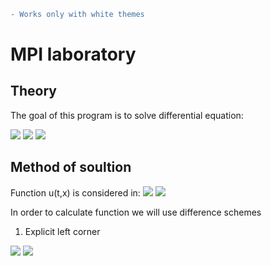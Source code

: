 ```diff
- Works only with white themes
```

# MPI laboratory

## Theory
The goal of this program is to solve differential equation:

<img src="https://render.githubusercontent.com/render/math?math=\frac{\partial u(t, x)}{\partial t} \dotplus a\cdot \frac{\partial u(t, x)}{\partial x} = f(t,x)">
<img src="https://render.githubusercontent.com/render/math?math=u(0,x) = \varphi (x), 0 \leqslant x \leqslant X">
<img src="https://render.githubusercontent.com/render/math?math=u(t,0) = \psi (t), 0 \leqslant t \leqslant T">


## Method of soultion

Function u(t,x) is considered in:
<img src="https://render.githubusercontent.com/render/math?math=t = k\tau, 0 \leqslant k \leqslant K">
<img src="https://render.githubusercontent.com/render/math?math=x = mh, 0 \leqslant m \leqslant M">

In order to calculate function we will use difference schemes

1. Explicit left corner

<img src="https://render.githubusercontent.com/render/math?math=\logleftrightarrow \uparrow">

<img src="https://render.githubusercontent.com/render/math?math=\frac{u_m^{k \dotplus 1} - u_m^{k}}{\tau} \dotplus \frac{u_m^{k} - u_{m - 1}^{k}}{h} = f_m^k, k = 0, ..., K - 1, m = 0, ..., M">
